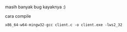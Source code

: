 masih banyak bug kayaknya :)

cara compile 
```
x86_64-w64-mingw32-gcc client.c -o client.exe -lws2_32
```
